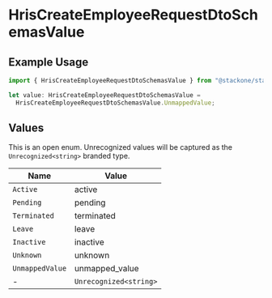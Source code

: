 # HrisCreateEmployeeRequestDtoSchemasValue

## Example Usage

```typescript
import { HrisCreateEmployeeRequestDtoSchemasValue } from "@stackone/stackone-client-ts/sdk/models/shared";

let value: HrisCreateEmployeeRequestDtoSchemasValue =
  HrisCreateEmployeeRequestDtoSchemasValue.UnmappedValue;
```

## Values

This is an open enum. Unrecognized values will be captured as the `Unrecognized<string>` branded type.

| Name                   | Value                  |
| ---------------------- | ---------------------- |
| `Active`               | active                 |
| `Pending`              | pending                |
| `Terminated`           | terminated             |
| `Leave`                | leave                  |
| `Inactive`             | inactive               |
| `Unknown`              | unknown                |
| `UnmappedValue`        | unmapped_value         |
| -                      | `Unrecognized<string>` |
